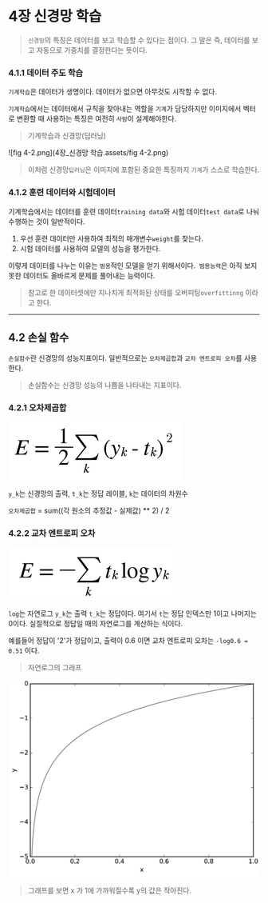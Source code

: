 # 4장 신경망 학습

> `신경망`의 특징은 데이터를 보고 학습할 수 있다는 점이다.
> 그 말은 즉, 데이터를 보고 자동으로 가중치를 결정한다는 뜻이다.

### 4.1.1 데이터 주도 학습

`기계학습`은 데이터가 생명이다. 데이터가 없으면 아무것도 시작할 수 없다.

`기계학습`에서는 데이터에서 규칙을 찾아내는 역할을 `기계`가 담당하지만 이미지에서 벡터로 변환할 때 사용하는 특징은 여전히 `사람`이 설계해야한다.

> 기계학습과 신경망(딥러닝)

![fig 4-2.png](4장_신경망 학습.assets/fig 4-2.png)

> 이처럼 신경망`딥러닝`은 이미지에 포함된 중요한 특징까지 `기계`가 스스로 학습한다.



### 4.1.2 훈련 데이터와 시험데이터

기계학습에서는 데이터를 훈련 데이터`training data`와 시험 데이터`test data`로 나눠 수행하는 것이 일반적이다.

1. 우선 훈련 데이터만 사용하여 최적의 매개변수`weight`를 찾는다.
2. 시험 데이터를 사용하여 모델의 성능을 평가한다.

이렇게 데이터를 나누는 이유는 `범용`적인 모델을 얻기 위해서이다.` 범용능력`은 아직 보지 못한 데이터도 올바르게 문제를 풀어내는 능력이다.

> 참고로 한 데이터셋에만 지나치게 최적화된 상태를 오버피팅`overfittinng` 이라고 한다.

---

## 4.2 손실 함수

`손실함수`란 신경망의 성능지표이다. 일반적으로는 `오차제곱합`과 `교차 엔트로피 오차`를 사용한다.

> 손실함수는 신경망 성능의 나쁨을 나타내는 지표이다. 

### 4.2.1 오차제곱합

<img src="4장_신경망 학습.assets/e 4-1.png">

`y_k`는 신경망의 출력, `t_k`는 정답 레이블, `k`는 데이터의 차원수

`오차제곱합` = sum((각 원소의 추정값 - 실제값) ** 2) / 2

 ### 4.2.2 교차 엔트로피 오차

<img src="4장_신경망 학습.assets/e 4-2.png">

`log`는 자연로그 `y_k`는 출력 `t_k`는 정답이다. 여기서 `t`는 정답 인덱스만 1이고 나머지는 0이다. 실질적으로 정답일 때의 자연로그를 계산하는 식이다.

예를들어 정답이 '2'가 정답이고, 출력이 0.6 이면 교차 엔트로피 오차는 `-log0.6 = 0.51` 이다.

> 자연로그의 그래프

<img src="4장_신경망 학습.assets/fig 4-3.png">

> 그래프를 보면 x 가 1에 가까워질수록 y의 값은 작아진다.